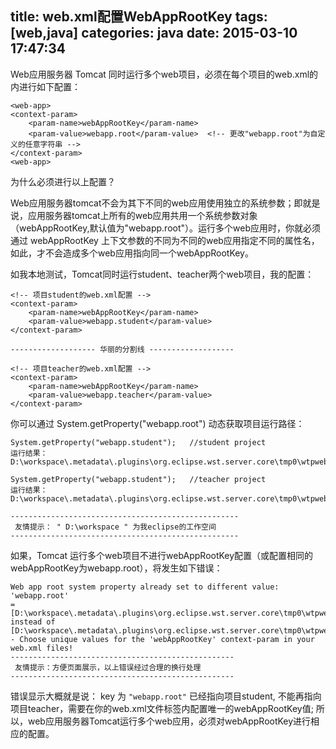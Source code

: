 title: web.xml配置WebAppRootKey
tags: [web,java]
categories: java
date: 2015-03-10 17:47:34
---
Web应用服务器 Tomcat 同时运行多个web项目，必须在每个项目的web.xml的 <web-app> 内进行如下配置：
	
	<web-app>
	<context-param>
		<param-name>webAppRootKey</param-name>
		<param-value>webapp.root</param-value>  <!-- 更改"webapp.root"为自定义的任意字符串 -->
	</context-param>
	<web-app>

<!-- more -->

为什么必须进行以上配置？

Web应用服务器tomcat不会为其下不同的web应用使用独立的系统参数；即就是说，应用服务器tomcat上所有的web应用共用一个系统参数对象（webAppRootKey,默认值为"webapp.root"）。运行多个web应用时，你就必须通过 webAppRootKey 上下文参数的不同为不同的web应用指定不同的属性名，如此，才不会造成多个web应用指向同一个webAppRootKey。

如我本地测试，Tomcat同时运行student、teacher两个web项目，我的配置：

	<!-- 项目student的web.xml配置 -->
	<context-param>
		<param-name>webAppRootKey</param-name>
		<param-value>webapp.student</param-value>
	</context-param>

	------------------- 华丽的分割线 -------------------

	<!-- 项目teacher的web.xml配置 -->
	<context-param>
		<param-name>webAppRootKey</param-name>
		<param-value>webapp.teacher</param-value> 
	</context-param>

你可以通过 System.getProperty("webapp.root") 动态获取项目运行路径：

	System.getProperty("webapp.student");	//student project	
	运行结果：D:\workspace\.metadata\.plugins\org.eclipse.wst.server.core\tmp0\wtpwebapps\student\

	System.getProperty("webapp.student");	//teacher project
	运行结果：D:\workspace\.metadata\.plugins\org.eclipse.wst.server.core\tmp0\wtpwebapps\teacher\
	
	---------------------------------------------------
	 友情提示： " D:\workspace " 为我eclipse的工作空间
	---------------------------------------------------

如果，Tomcat 运行多个web项目不进行webAppRootKey配置（或配置相同的webAppRootKey为webapp.root），将发生如下错误：

	Web app root system property already set to different value: 'webapp.root' 
	= [D:\workspace\.metadata\.plugins\org.eclipse.wst.server.core\tmp0\wtpwebapps\student\] 
	instead of [D:\workspace\.metadata\.plugins\org.eclipse.wst.server.core\tmp0\wtpwebapps\teacher\] 
	- Choose unique values for the 'webAppRootKey' context-param in your web.xml files!  
	--------------------------------------------------
	 友情提示：方便页面展示，以上错误经过合理的换行处理
	--------------------------------------------------

错误显示大概就是说： key 为 `"webapp.root"` 已经指向项目student, 不能再指向项目teacher，需要在你的web.xml文件<context-param>标签内配置唯一的webAppRootKey值; 所以，web应用服务器Tomcat运行多个web应用，必须对webAppRootKey进行相应的配置。
